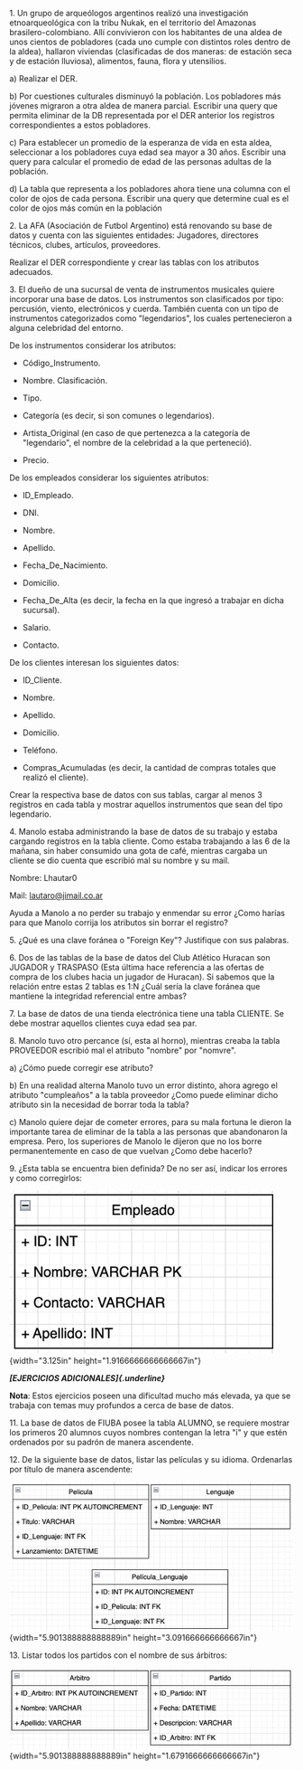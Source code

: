 1\. Un grupo de arqueólogos argentinos realizó una investigación
etnoarqueológica con la tribu Nukak, en el territorio del Amazonas
brasilero-colombiano. Allí convivieron con los habitantes de una aldea
de unos cientos de pobladores (cada uno cumple con distintos roles
dentro de la aldea), hallaron viviendas (clasificadas de dos maneras: de
estación seca y de estación lluviosa), alimentos, fauna, flora y
utensilios.

a\) Realizar el DER.

b\) Por cuestiones culturales disminuyó la población. Los pobladores más
jóvenes migraron a otra aldea de manera parcial. Escribir una query que
permita eliminar de la DB representada por el DER anterior los registros
correspondientes a estos pobladores.

c\) Para establecer un promedio de la esperanza de vida en esta aldea,
seleccionar a los pobladores cuya edad sea mayor a 30 años. Escribir una
query para calcular el promedio de edad de las personas adultas de la
población.

d\) La tabla que representa a los pobladores ahora tiene una columna con
el color de ojos de cada persona. Escribir una query que determine cual
es el color de ojos más común en la población

2\. La AFA (Asociación de Futbol Argentino) está renovando su base de
datos y cuenta con las siguientes entidades: Jugadores, directores
técnicos, clubes, artículos, proveedores.

Realizar el DER correspondiente y crear las tablas con los atributos
adecuados.

3\. El dueño de una sucursal de venta de instrumentos musicales quiere
incorporar una base de datos. Los instrumentos son clasificados por
tipo: percusión, viento, electrónicos y cuerda. También cuenta con un
tipo de instrumentos categorizados como "legendarios", los cuales
pertenecieron a alguna celebridad del entorno.

De los instrumentos considerar los atributos:

- Código_Instrumento.

- Nombre. Clasificación.

- Tipo.

- Categoría (es decir, si son comunes o legendarios).

- Artista_Original (en caso de que pertenezca a la categoría de
  "legendario", el nombre de la celebridad a la que perteneció).

- Precio.

De los empleados considerar los siguientes atributos:

- ID_Empleado.

- DNI.

- Nombre.

- Apellido.

- Fecha_De_Nacimiento.

- Domicilio.

- Fecha_De_Alta (es decir, la fecha en la que ingresó a trabajar en
  dicha sucursal).

- Salario.

- Contacto.

De los clientes interesan los siguientes datos:

- ID_Cliente.

- Nombre.

- Apellido.

- Domicilio.

- Teléfono.

- Compras_Acumuladas (es decir, la cantidad de compras totales que
  realizó el cliente).

Crear la respectiva base de datos con sus tablas, cargar al menos 3
registros en cada tabla y mostrar aquellos instrumentos que sean del
tipo legendario.

4\. Manolo estaba administrando la base de datos de su trabajo y estaba
cargando registros en la tabla cliente. Como estaba trabajando a las 6
de la mañana, sin haber consumido una gota de café, mientras cargaba un
cliente se dio cuenta que escribió mal su nombre y su mail.

Nombre: Lhautar0

Mail: lautaro@jimail.co.ar

Ayuda a Manolo a no perder su trabajo y enmendar su error ¿Como harías
para que Manolo corrija los atributos sin borrar el registro?

5\. ¿Qué es una clave foránea o "Foreign Key"? Justifique con sus
palabras.

6\. Dos de las tablas de la base de datos del Club Atlético Huracan son
JUGADOR y TRASPASO (Esta última hace referencia a las ofertas de compra
de los clubes hacia un jugador de Huracan). Si sabemos que la relación
entre estas 2 tablas es 1:N ¿Cuál sería la clave foránea que mantiene la
integridad referencial entre ambas?

7\. La base de datos de una tienda electrónica tiene una tabla CLIENTE.
Se debe mostrar aquellos clientes cuya edad sea par.

8\. Manolo tuvo otro percance (sí, esta al horno), mientras creaba la
tabla PROVEEDOR escribió mal el atributo "nombre" por "nomvre".

a\) ¿Cómo puede corregir ese atributo?

b\) En una realidad alterna Manolo tuvo un error distinto, ahora agrego
el atributo "cumpleaños" a la tabla proveedor ¿Como puede eliminar dicho
atributo sin la necesidad de borrar toda la tabla?

c\) Manolo quiere dejar de cometer errores, para su mala fortuna le
dieron la importante tarea de eliminar de la tabla a las personas que
abandonaron la empresa. Pero, los superiores de Manolo le dijeron que no
los borre permanentemente en caso de que vuelvan ¿Como debe hacerlo?

9\. ¿Esta tabla se encuentra bien definida? De no ser así, indicar los
errores y como corregirlos:

![](../img/image1.png){width="3.125in" height="1.9166666666666667in"}

***[EJERCICIOS ADICIONALES]{.underline}***

**Nota**: Estos ejercicios poseen una dificultad mucho más elevada, ya
que se trabaja con temas muy profundos a cerca de base de datos.

11\. La base de datos de FIUBA posee la tabla ALUMNO, se requiere
mostrar los primeros 20 alumnos cuyos nombres contengan la letra "i" y
que estén ordenados por su padrón de manera ascendente.

12\. De la siguiente base de datos, listar las películas y su idioma.
Ordenarlas por título de manera ascendente:

![](../img/image2.png){width="5.901388888888889in"
height="3.091666666666667in"}

13\. Listar todos los partidos con el nombre de sus árbitros:

![](../img/image3.png){width="5.901388888888889in"
height="1.6791666666666667in"}
